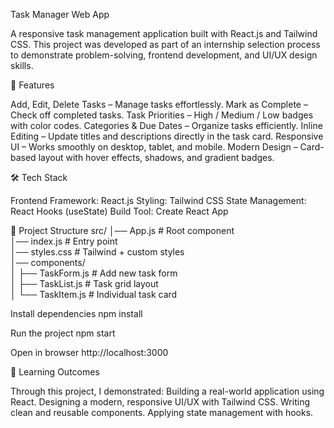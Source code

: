 Task Manager Web App

A responsive task management application built with React.js and Tailwind CSS.
This project was developed as part of an internship selection process to demonstrate problem-solving, frontend development, and UI/UX design skills.

🚀 Features

Add, Edit, Delete Tasks – Manage tasks effortlessly.
Mark as Complete – Check off completed tasks.
Task Priorities – High / Medium / Low badges with color codes.
Categories & Due Dates – Organize tasks efficiently.
Inline Editing – Update titles and descriptions directly in the task card.
Responsive UI – Works smoothly on desktop, tablet, and mobile.
Modern Design – Card-based layout with hover effects, shadows, and gradient badges.

🛠️ Tech Stack

Frontend Framework: React.js
Styling: Tailwind CSS
State Management: React Hooks (useState)
Build Tool: Create React App

📂 Project Structure
src/
│── App.js          # Root component  
│── index.js        # Entry point  
│── styles.css      # Tailwind + custom styles  
│── components/  
│    ├── TaskForm.js   # Add new task form  
│    ├── TaskList.js   # Task grid layout  
│    └── TaskItem.js   # Individual task card  



Install dependencies
npm install

Run the project
npm start

Open in browser
http://localhost:3000

🎯 Learning Outcomes

Through this project, I demonstrated:
Building a real-world application using React.
Designing a modern, responsive UI/UX with Tailwind CSS.
Writing clean and reusable components.
Applying state management with hooks.
